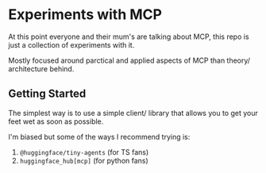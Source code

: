 # Experiments with MCP

At this point everyone and their mum's are talking about MCP, this repo is just a collection of experiments with it.

Mostly focused around parctical and applied aspects of MCP than theory/ architecture behind.

## Getting Started

The simplest way is to use a simple client/ library that allows you to get your feet wet as soon as possible.

I'm biased but some of the ways I recommend trying is:

1. `@huggingface/tiny-agents` (for TS fans)
2. `huggingface_hub[mcp]` (for python fans)
